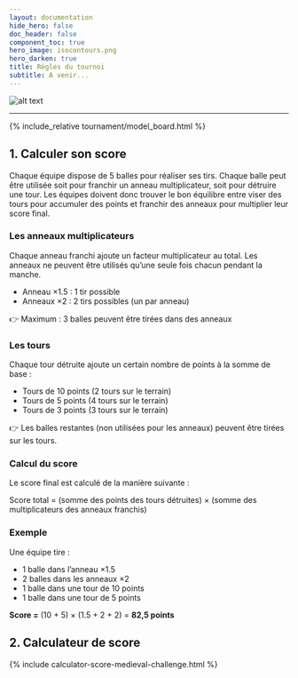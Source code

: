 ```yaml
---
layout: documentation
hide_hero: false
doc_header: false
component_toc: true
hero_image: isocontours.png
hero_darken: true
title: Règles du tournoi
subtitle: A venir...
---
```


![alt text](<Assembly 1.png>)

---

{% include_relative tournament/model_board.html %}

## 1. Calculer son score

Chaque équipe dispose de 5 balles pour réaliser ses tirs.
Chaque balle peut être utilisée soit pour franchir un anneau multiplicateur, soit pour détruire une tour.
Les équipes doivent donc trouver le bon équilibre entre viser des tours pour accumuler des points et franchir des anneaux pour multiplier leur score final.

### Les anneaux multiplicateurs

Chaque anneau franchi ajoute un facteur multiplicateur au total.
Les anneaux ne peuvent être utilisés qu’une seule fois chacun pendant la manche.

- Anneau ×1.5 : 1 tir possible
- Anneaux ×2 : 2 tirs possibles (un par anneau)

👉 Maximum : 3 balles peuvent être tirées dans des anneaux

### Les tours

Chaque tour détruite ajoute un certain nombre de points à la somme de base :

- Tours de 10 points (2 tours sur le terrain)
- Tours de 5 points (4 tours sur le terrain)
- Tours de 3 points (3 tours sur le terrain)

👉 Les balles restantes (non utilisées pour les anneaux) peuvent être tirées sur les tours.

### Calcul du score

Le score final est calculé de la manière suivante :

Score total = (somme des points des tours détruites) × (somme des multiplicateurs des anneaux franchis)

### Exemple

Une équipe tire :

- 1 balle dans l’anneau ×1.5
- 2 balles dans les anneaux ×2
- 1 balle dans une tour de 10 points
- 1 balle dans une tour de 5 points

**Score =** (10 + 5) × (1.5 + 2 + 2) = **82,5 points**


## 2. Calculateur de score

{% include calculator-score-medieval-challenge.html %}

